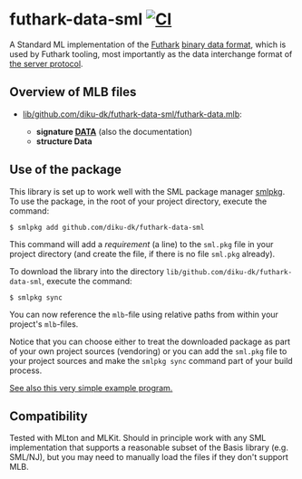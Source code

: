 # futhark-data-sml [![CI](https://github.com/diku-dk/futhark-data-sml/workflows/build/badge.svg)](https://github.com/diku-dk/futhark-data-sml/actions)

A Standard ML implementation of the
[Futhark](https://futhark-lang.org) [binary data
format](https://futhark.readthedocs.io/en/latest/binary-data-format.html),
which is used by Futhark tooling, most importantly as the data
interchange format of [the server
protocol](https://futhark.readthedocs.io/en/latest/server-protocol.html).

## Overview of MLB files

* [lib/github.com/diku-dk/futhark-data-sml/futhark-data.mlb](lib/github.com/diku-dk/futhark-data-sml/futhark-data.mlb):

  * **signature [DATA](lib/github.com/diku-dk/futhark-data-sml/DATA.sig)** (also the documentation)
  * **structure Data**

## Use of the package

This library is set up to work well with the SML package manager
[smlpkg](https://github.com/diku-dk/smlpkg).  To use the package, in
the root of your project directory, execute the command:

```
$ smlpkg add github.com/diku-dk/futhark-data-sml
```

This command will add a _requirement_ (a line) to the `sml.pkg` file in your
project directory (and create the file, if there is no file `sml.pkg`
already).

To download the library into the directory
`lib/github.com/diku-dk/futhark-data-sml`, execute the command:

```
$ smlpkg sync
```

You can now reference the `mlb`-file using relative paths from within
your project's `mlb`-files.

Notice that you can choose either to treat the downloaded package as
part of your own project sources (vendoring) or you can add the
`sml.pkg` file to your project sources and make the `smlpkg sync`
command part of your build process.

[See also this very simple example program.](test/test.sml)

## Compatibility

Tested with MLton and MLKit.  Should in principle work with any SML
implementation that supports a reasonable subset of the Basis library
(e.g. SML/NJ), but you may need to manually load the files if they
don't support MLB.
